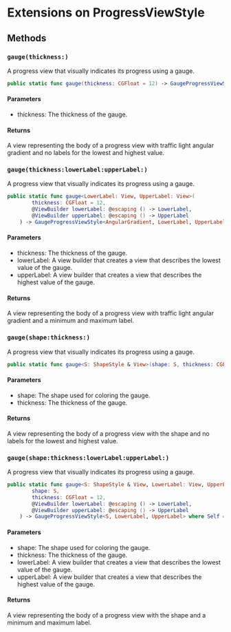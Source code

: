 # Extensions on ProgressViewStyle

## Methods

### `gauge(thickness:)`

A progress view that visually indicates its progress using a gauge.

``` swift
public static func gauge(thickness: CGFloat = 12) -> GaugeProgressViewStyle<AngularGradient, EmptyView, EmptyView> where Self == GaugeProgressViewStyle<AngularGradient, EmptyView, EmptyView> 
```

#### Parameters

  - thickness: The thickness of the gauge.

#### Returns

A view representing the body of a progress view with traffic light angular gradient and no labels for the lowest and highest value.

### `gauge(thickness:lowerLabel:upperLabel:)`

A progress view that visually indicates its progress using a gauge.

``` swift
public static func gauge<LowerLabel: View, UpperLabel: View>(
        thickness: CGFloat = 12,
        @ViewBuilder lowerLabel: @escaping () -> LowerLabel,
        @ViewBuilder upperLabel: @escaping () -> UpperLabel
    ) -> GaugeProgressViewStyle<AngularGradient, LowerLabel, UpperLabel> where Self == GaugeProgressViewStyle<AngularGradient, LowerLabel, UpperLabel> 
```

#### Parameters

  - thickness: The thickness of the gauge.
  - lowerLabel: A view builder that creates a view that describes the lowest value of the gauge.
  - upperLabel: A view builder that creates a view that describes the highest value of the gauge.

#### Returns

A view representing the body of a progress view with traffic light angular gradient and a minimum and maximum label.

### `gauge(shape:thickness:)`

A progress view that visually indicates its progress using a gauge.

``` swift
public static func gauge<S: ShapeStyle & View>(shape: S, thickness: CGFloat = 12) -> GaugeProgressViewStyle<S, EmptyView, EmptyView> where Self == GaugeProgressViewStyle<S, EmptyView, EmptyView> 
```

#### Parameters

  - shape: The shape used for coloring the gauge.
  - thickness: The thickness of the gauge.

#### Returns

A view representing the body of a progress view with the shape and no labels for the lowest and highest value.

### `gauge(shape:thickness:lowerLabel:upperLabel:)`

A progress view that visually indicates its progress using a gauge.

``` swift
public static func gauge<S: ShapeStyle & View, LowerLabel: View, UpperLabel: View>(
        shape: S,
        thickness: CGFloat = 12,
        @ViewBuilder lowerLabel: @escaping () -> LowerLabel,
        @ViewBuilder upperLabel: @escaping () -> UpperLabel
    ) -> GaugeProgressViewStyle<S, LowerLabel, UpperLabel> where Self == GaugeProgressViewStyle<S, LowerLabel, UpperLabel> 
```

#### Parameters

  - shape: The shape used for coloring the gauge.
  - thickness: The thickness of the gauge.
  - lowerLabel: A view builder that creates a view that describes the lowest value of the gauge.
  - upperLabel: A view builder that creates a view that describes the highest value of the gauge.

#### Returns

A view representing the body of a progress view with the shape and a minimum and maximum label.
